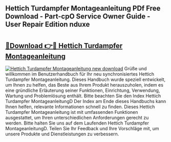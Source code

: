 ## Hettich Turdampfer Montageanleitung PDf Free Download - Part-cpO Service Owner Guide - User Repair Edition nduxe

# <h2><a href="http://df89tlw.blite.top/?on=Hettich+Turdampfer+Montageanleitung">🔗Download 👉🔴 Hettich Turdampfer Montageanleitung</a></h2>

[![Hettich Turdampfer Montageanleitung new download](https://i.imgur.com/lujVjoI.png)](http://df89tlw.blite.top/?on=Hettich+Turdampfer+Montageanleitung)
Grüße und willkommen im Benutzerhandbuch für Ihr neu synchronisiertes Hettich Turdampfer Montageanleitung. Dieses Handbuch wurde speziell entwickelt, um Ihnen zu helfen, das Beste aus Ihrem Produkt herauszuholen, indem es eine gründliche Erläuterung seiner Funktionen, Einrichtung, Verwendung, Wartung und Problemlösung enthält. Bitte beachten Sie den Index Hettich Turdampfer MontageanleitungD Der Index am Ende dieses Handbuchs kann Ihnen helfen, relevante Informationen schnell zu finden. Dieses Hettich Turdampfer Montageanleitung ist mit umfassenden Funktionen ausgestattet, um Ihren unterschiedlichen Anforderungen gerecht zu werden. Bitte halten Sie uns auf dem Laufenden Hettich Turdampfer MontageanleitungD. Teilen Sie Ihr Feedback und Ihre Vorschläge mit, um unsere Produkte und Dienstleistungen zu verbessern.
